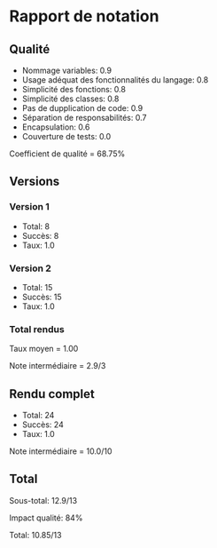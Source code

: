# Rapport de notation

## Qualité

* Nommage variables: 0.9
* Usage adéquat des fonctionnalités du langage: 0.8
* Simplicité des fonctions: 0.8
* Simplicité des classes: 0.8
* Pas de dupplication de code: 0.9
* Séparation de responsabilités: 0.7
* Encapsulation: 0.6
* Couverture de tests: 0.0

Coefficient de qualité = 68.75%

## Versions

### Version 1

* Total: 8
* Succès: 8
* Taux: 1.0

### Version 2

* Total: 15
* Succès: 15
* Taux: 1.0

### Total rendus

Taux moyen = 1.00

Note intermédiaire = 2.9/3

## Rendu complet

* Total: 24
* Succès: 24
* Taux: 1.0

Note intermédiaire = 10.0/10

## Total 

Sous-total: 12.9/13

Impact qualité: 84%

Total: 10.85/13

